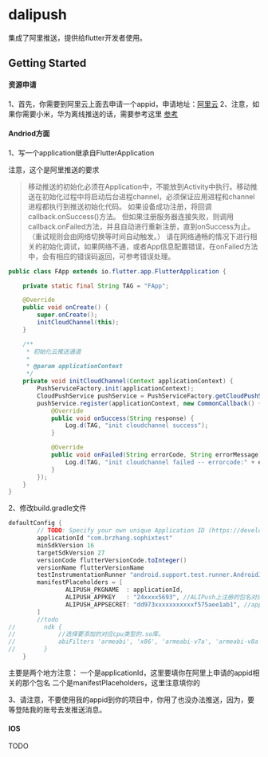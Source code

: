 # dalipush

集成了阿里推送，提供给flutter开发者使用。

## Getting Started

#### 资源申请
1、首先，你需要到阿里云上面去申请一个appid，申请地址：[阿里云](https://emas.console.aliyun.com/)
2、注意，如果你需要小米，华为离线推送的话，需要参考这里 [参考](https://help.aliyun.com/document_detail/30067.html?spm=a2c4g.11186623.4.3.d82752e7CWEORK)

#### Andriod方面

1、写一个application继承自FlutterApplication

注意，这个是阿里推送的要求

> 移动推送的初始化必须在Application中，不能放到Activity中执行。移动推送在初始化过程中将启动后台进程channel，必须保证应用进程和channel进程都执行到推送初始化代码。
  如果设备成功注册，将回调callback.onSuccess()方法。
  但如果注册服务器连接失败，则调用callback.onFailed方法，并且自动进行重新注册，直到onSuccess为止。（重试规则会由网络切换等时间自动触发。）
  请在网络通畅的情况下进行相关的初始化调试，如果网络不通，或者App信息配置错误，在onFailed方法中，会有相应的错误码返回，可参考错误处理。
  
```java
public class FApp extends io.flutter.app.FlutterApplication {

    private static final String TAG = "FApp";

    @Override
    public void onCreate() {
        super.onCreate();
        initCloudChannel(this);
    }

    /**
     * 初始化云推送通道
     *
     * @param applicationContext
     */
    private void initCloudChannel(Context applicationContext) {
        PushServiceFactory.init(applicationContext);
        CloudPushService pushService = PushServiceFactory.getCloudPushService();
        pushService.register(applicationContext, new CommonCallback() {
            @Override
            public void onSuccess(String response) {
                Log.d(TAG, "init cloudchannel success");
            }

            @Override
            public void onFailed(String errorCode, String errorMessage) {
                Log.d(TAG, "init cloudchannel failed -- errorcode:" + errorCode + " -- errorMessage:" + errorMessage);
            }
        });
    }
}

```
2、修改build.gradle文件

```groovy
defaultConfig {
        // TODO: Specify your own unique Application ID (https://developer.android.com/studio/build/application-id.html).
        applicationId "com.brzhang.sophixtest"
        minSdkVersion 16
        targetSdkVersion 27
        versionCode flutterVersionCode.toInteger()
        versionName flutterVersionName
        testInstrumentationRunner "android.support.test.runner.AndroidJUnitRunner"
        manifestPlaceholders = [
                ALIPUSH_PKGNAME  : applicationId,
                ALIPUSH_APPKEY   : "24xxxx5693", //ALIPush上注册的包名对应的appkey.
                ALIPUSH_APPSECRET: "dd973xxxxxxxxxxxf575aee1ab1", //appsecret.
        ]
        //todo
//        ndk {
//            //选择要添加的对应cpu类型的.so库。
//            abiFilters 'armeabi', 'x86', 'armeabi-v7a', 'armeabi-v8a'
//        }
    }
```
主要是两个地方注意：
一个是applicationId，这里要填你在阿里上申请的appid相关的那个包名
二个是manifestPlaceholders，这里注意填你的

3、请注意，不要使用我的appid到你的项目中，你用了也没办法推送，因为，要等登陆我的账号去发推送消息。


#### IOS

TODO

